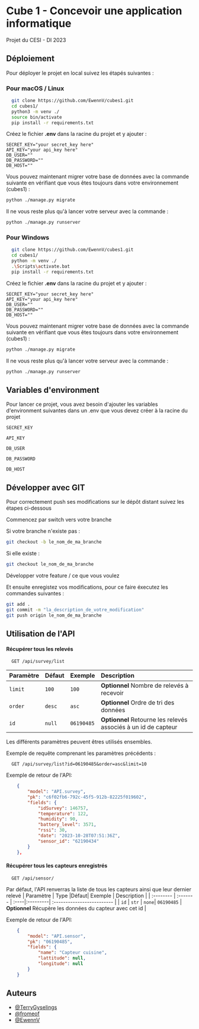 
# Cube 1 - Concevoir une application informatique

Projet du CESI - DI 2023

## Déploiement

Pour déployer le projet en local suivez les étapés suivantes :

### Pour macOS / Linux

```bash
  git clone https://github.com/EwennV/cubes1.git
  cd cubes1/
  python3 -m venv ./
  source bin/activate
  pip install -r requirements.txt
```
Créez le fichier **.env** dans la racine du projet et y ajouter :
```env
SECRET_KEY="your secret_key here"
API_KEY="your api_key here"
DB_USER=""
DB_PASSWORD=""
DB_HOST=""
```
Vous pouvez maintenant migrer votre base de données avec la commande suivante en vérifiant que vous êtes toujours dans votre environnement (cubes1) :
```bash
python ./manage.py migrate
```
Il ne vous reste plus qu'à lancer votre serveur avec la commande :
```bash
python ./manage.py runserver
```


### Pour Windows
```bash
  git clone https://github.com/EwennV/cubes1.git
  cd cubes1/
  python -m venv ./
  .\Scripts\activate.bat
  pip install -r requirements.txt
```
Créez le fichier **.env** dans la racine du projet et y ajouter :
```env
SECRET_KEY="your secret_key here"
API_KEY="your api_key here"
DB_USER=""
DB_PASSWORD=""
DB_HOST=""
```
Vous pouvez maintenant migrer votre base de données avec la commande suivante en vérifiant que vous êtes toujours dans votre environnement (cubes1) :
```bash
python ./manage.py migrate
```
Il ne vous reste plus qu'à lancer votre serveur avec la commande :
```bash
python ./manage.py runserver
```



## Variables d'environment

Pour lancer ce projet, vous avez besoin d'ajouter les variables d'environment suivantes dans un .env que vous devez créer à la racine du projet

`SECRET_KEY`

`API_KEY`

`DB_USER`

`DB_PASSWORD`

`DB_HOST`

## Développer avec GIT

Pour correctement push ses modifications sur le dépôt distant suivez les étapes ci-dessous

Commencez par switch vers votre branche

Si votre branche n'existe pas :
```bash
git checkout -b le_nom_de_ma_branche
```
Si elle existe :
```bash
git checkout le_nom_de_ma_branche
```

Développer votre feature / ce que vous voulez

Et ensuite enregistez vos modifications, pour ce faire éxecutez les commandes suivantes :

```bash
git add .
git commit -m "la_description_de_votre_modification"
git push origin le_nom_de_ma_branche
```
## Utilisation de l'API

#### Récupérer tous les relevés

```http
  GET /api/survey/list
```

| Paramètre | Défaut| Exemple     | Description                |
| :-------- | :----|:---------| :------------------------- |
| `limit`   | `100`| `100` | **Optionnel** Nombre de relevés à recevoir |
| `order`   | `desc`| `asc` | **Optionnel** Ordre de tri des données|
| `id`   | `null`| `06190485`| **Optionnel** Retourne les relevés associés à un id de capteur|

Les différents paramètres peuvent êtres utilisés ensembles.

Exemple de requête comprenant les paramètres précédents :
```http
  GET /api/survey/list?id=06190485&order=asc&limit=10
```

Exemple de retour de l'API:

```json
    {
        "model": "API.survey",
        "pk": "c6f02fb6-792c-45f5-912b-82225f019602",
        "fields": {
            "idSurvey": 146757,
            "temperature": 122,
            "humidity": 90,
            "battery_level": 3571,
            "rssi": 30,
            "date": "2023-10-28T07:51:36Z",
            "sensor_id": "62190434"
        }
    },
```


#### Récupérer tous les capteurs enregistrés

```http
  GET /api/sensor/
```

Par défaut, l'API renverras la liste de tous les capteurs ainsi que leur dernier relevé
| Paramètre | Type     |Défaut| Exemple     | Description                |
| :-------- | :------- | :----|:---------| :------------------------- |
| `id`   | `str`    | `none`| `06190485` | **Optionnel** Récupère les données du capteur avec cet id |

Exemple de retour de l'API:
```json
    {
        "model": "API.sensor",
        "pk": "06190485",
        "fields": {
            "name": "Capteur cuisine",
            "lattitude": null,
            "longitude": null
        }
    }
```

## Auteurs

- [@TerryGyselings](https://github.com/TerryGyselings)
- [@fromeof](https://github.com/fromeof)
- [@EwennV](https://github.com/EwennV)
